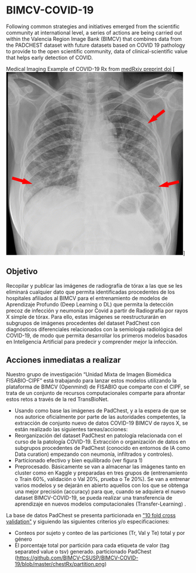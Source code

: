 # BIMCV-COVID-19
Following common strategies and initiatives emerged from the scientific community at international level, a series of actions are being carried out within the Valencia Region Image Bank (BIMCV) that combines data from the PADCHEST dataset with future datasets based on COVID 19 pathology to provide to the open scientific community, data of clinical-scientific value that helps early detection of COVID.

Medical Imaging Example of COVID-19 Rx from [medRxiv preprint doi](https://doi.org/10.1101/2020.02.14.20023028)
[ ![ChestRX-COVID](https://github.com/BIMCV-CSUSP/BIMCV-COVID-19/blob/master/chestRx/chest%20radiography.gif)]

## Objetivo
Recopilar y publicar las imágenes  de radiografía de tórax a las que se les eliminará cualquier dato que permita identificadas procedentes de los hospitales afiliados al BIMCV para el entrenamiento de modelos de Aprendizaje Profundo (Deep Learning o DL) que permita la detección precoz de infección y neumonía por Covid a partir de Radiografía por rayos X simple de tórax. 
Para ello, estas imágenes  se reestructurarán en subgrupos de imágenes procedentes del dataset PadChest con diagnósticos diferenciales relacionados con la semiología radiológica del COVID-19, de modo que permita desarrollar los primeros modelos basados en Inteligencia Artificial para predecir y comprender mejor la infección. 
## Acciones inmediatas a realizar
Nuestro grupo de investigación “Unidad Mixta de Imagen Biomédica FISABIO-CIPF” está trabajando para lanzar estos modelos utilizando la  plataforma de BIMCV (Openmind) de FISABIO que comparte con el CIPF, se trata de un conjunto de recursos computacionales comparte para afrontar estos retos a través de la red TransBioNet.
* Usando como base las imágenes de PadChest, y a la espera de que se nos autorice oficialmente por parte de las autoridades competentes, la extracción de conjunto nuevo de datos COVID-19 BIMCV de rayos X, se están realizado las siguientes tareas/acciones:
* Reorganización del dataset PadChest en patología relacionada con el curso de la patología COVID-19.
Extracción o organización de datos en subgrupos procedentes de PadChest (conocido en entornos de IA como Data curation) empezando con neumonía, infiltrados y controles).
* Particionado efectivo y bien equilibrado (ver figura 1)
* Preprocesado. Básicamente se van a almacenar las imágenes tanto en cluster como en Kaggle y preparadas en tres grupos de (entrenamiento o Train 60%, validación o Val 20%, prueba o Te 20%).
Se van a entrenar varios modelos y se dejarán en abierto aquellos con los que se obtenga una mejor precisión (accuracy) para que, cuando se adquiera el nuevo dataset BIMCV-COVID-19, se pueda realizar una transferencia de aprendizaje en nuevos modelos computacionales (Transfer-Learning) .

La base de datos PadChest se presenta particionada  en ["10 fold cross validation"](https://en.wikipedia.org/wiki/Cross-validation_(statistics)#k-fold_cross-validation) y siguiendo las siguientes criterios y/o especificaciones: 
* Conteos por sujeto y conteo de las particiones (Tr, Val y Te) total y por género
* El porcentaje total por partición para cada etiqueta de valor (tag separated value o tsv) generado.
particionado PadChest (https://github.com/BIMCV-CSUSP/BIMCV-COVID-19/blob/master/chestRx/partition.png)
